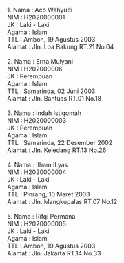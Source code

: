 <br>
1. Nama   : Aco Wahyudi
   <br>
   NIM    : H2020000001
   <br>
   JK     : Laki - Laki
   <br>
   Agama  : Islam
   <br>
   TTL    : Ambon, 19 Agustus 2003
   <br>
   Alamat : Jln. Loa Bakung RT.21 No.04
 <br>
 <br>
2. Nama   : Erna Mulyani
   <br>
   NIM    : H202000006
   <br>
   JK     : Perempuan
   <br>
   Agama  : Islam
   <br>
   TTL    : Samarinda, 02 Juni 2003
   <br>
   Alamat : Jln. Bantuas RT.01 No.18
 <br>
 <br>
3. Nama   : Indah Istiqomah
   <br>
   NIM    : H2020000003
   <br>
   JK     : Perempuan
   <br>
   Agama  : Islam
   <br>
   TTL    : Samarinda, 22 Desember 2002
   <br>
   Alamat : Jln. Keledang RT.13 No.26
  <br>
  <br>
4. Nama   : Ilham ILyas
   <br>
   NIM    : H2020000004
   <br>
   JK     : Laki - Laki
   <br>
   Agama  : Islam
   <br>
   TTL    : Pinrang, 10 Maret 2003
   <br>
   Alamat : Jln. Mangkupalas RT.07 No.12
  <br>
  <br>
5. Nama   : Rifqi Permana
   <br>
   NIM    : H2020000005
   <br>
   JK     : Laki - Laki
   <br>
   Agama  : Islam
   <br>
   TTL    : Ambon, 19 Agustus 2003
   <br>
   Alamat : Jln. Jakarta RT.14 No.33
